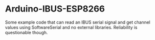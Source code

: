 # Arduino-IBUS-ESP8266
Some example code that can read an IBUS serial signal and get channel values using SoftwareSerial and no external libraries. Reliability is questionable though.
